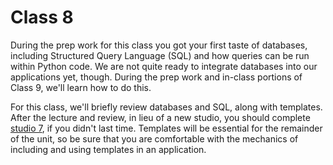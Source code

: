 # Class 8

During the prep work for this class you got your first taste of databases, including Structured Query Language (SQL) and how queries can be run within Python code. We are not quite ready to integrate databases into our applications yet, though. During the prep work and in-class portions of Class 9, we'll learn how to do this.

For this class, we'll briefly review databases and SQL, along with templates. After the lecture and review, in lieu of a new studio, you should complete [studio 7][class7], if you didn't last time. Templates will be essential for the remainder of the unit, so be sure that you are comfortable with the mechanics of including and using templates in an application.

[class7]: ../class7/index.html#studio
